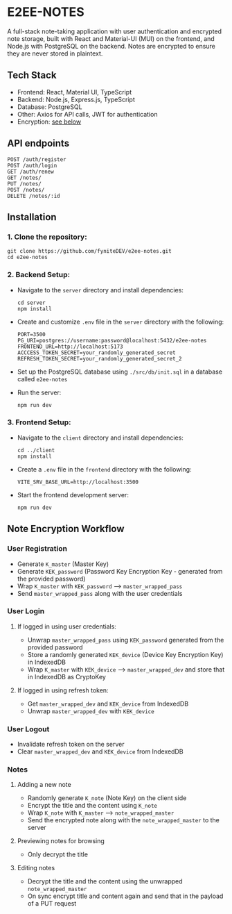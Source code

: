 # E2EE-NOTES

A full-stack note-taking application with user authentication and encrypted note storage, built with React and Material-UI (MUI) on the frontend, and Node.js with PostgreSQL on the backend.
Notes are encrypted to ensure they are never stored in plaintext.

## Tech Stack

-   Frontend: React, Material UI, TypeScript
-   Backend: Node.js, Express.js, TypeScript
-   Database: PostgreSQL
-   Other: Axios for API calls, JWT for authentication
-   Encryption: [see below](#note-encryption-workflow)

## API endpoints

```
POST /auth/register
POST /auth/login
GET /auth/renew
GET /notes/
PUT /notes/
POST /notes/
DELETE /notes/:id
```

## Installation

### 1. Clone the repository:

```
git clone https://github.com/fyniteDEV/e2ee-notes.git
cd e2ee-notes
```

### 2. Backend Setup:

-   Navigate to the `server` directory and install dependencies:
    ```
    cd server
    npm install
    ```
-   Create and customize `.env` file in the `server` directory with the following:

    ```
    PORT=3500
    PG_URI=postgres://username:password@localhost:5432/e2ee-notes
    FRONTEND_URL=http://localhost:5173
    ACCCESS_TOKEN_SECRET=your_randomly_generated_secret
    REFRESH_TOKEN_SECRET=your_randomly_generated_secret_2
    ```

-   Set up the PostgreSQL database using `./src/db/init.sql` in a database called `e2ee-notes`

-   Run the server:
    ```
    npm run dev
    ```

### 3. Frontend Setup:

-   Navigate to the `client` directory and install dependencies:

    ```
    cd ../client
    npm install
    ```

-   Create a `.env` file in the `frontend` directory with the following:

    ```
    VITE_SRV_BASE_URL=http://localhost:3500
    ```

-   Start the frontend development server:
    ```
    npm run dev
    ```

## Note Encryption Workflow

<!-- TODO -->

### User Registration

-   Generate `K_master` (Master Key)
-   Generate `KEK_password` (Password Key Encryption Key - generated from the provided password)
-   Wrap `K_master` with `KEK_password` --> `master_wrapped_pass`
-   Send `master_wrapped_pass` along with the user credentials

### User Login

1. If logged in using user credentials:

    - Unwrap `master_wrapped_pass` using `KEK_password` generated from the provided password
    - Store a randomly generated `KEK_device` (Device Key Encryption Key) in IndexedDB
    - Wrap `K_master` with `KEK_device` --> `master_wrapped_dev` and store that in IndexedDB as CryptoKey

2. If logged in using refresh token:
    - Get `master_wrapped_dev` and `KEK_device` from IndexedDB
    - Unwrap `master_wrapped_dev` with `KEK_device`

### User Logout

-   Invalidate refresh token on the server
-   Clear `master_wrapped_dev` and `KEK_device` from IndexedDB

### Notes

1. Adding a new note

    - Randomly generate `K_note` (Note Key) on the client side
    - Encrypt the title and the content using `K_note`
    - Wrap `K_note` with `K_master` --> `note_wrapped_master`
    - Send the encrypted note along with the `note_wrapped_master` to the server

2. Previewing notes for browsing

    - Only decrypt the title

3. Editing notes
    - Decrypt the title and the content using the unwrapped `note_wrapped_master`
    - On sync encrypt title and content again and send that in the payload of a PUT request
